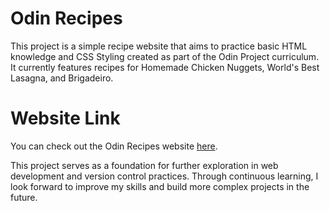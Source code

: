 # Odin Recipes

This project is a simple recipe website that aims to practice basic HTML knowledge and CSS Styling created as part of the Odin Project curriculum. It currently features recipes for Homemade Chicken Nuggets, World's Best Lasagna, and Brigadeiro.

# Website Link

You can check out the Odin Recipes website [here](https://paulomborges.github.io/odin-recipes/).

This project serves as a foundation for further exploration in web development and version control practices. Through continuous learning, I look forward to improve my skills and build more complex projects in the future.

